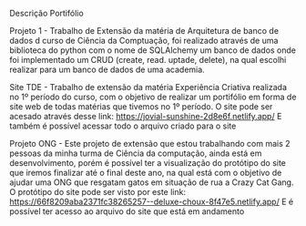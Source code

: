 Descrição Portifólio

Projeto 1 - Trabalho de Extensão da matéria de Arquitetura de banco de dados d curso de Ciência da Comptuação, foi realizado através de uma biblioteca do python com o
nome de SQLAlchemy um banco de dados onde foi implementado um CRUD (create, read. uptade, delete), na qual escolhi realizar para um banco de dados de uma academia.

Site TDE - Trabalho de extensão da matéria Experiência Criativa realizada no 1º período do curso, com o objetivo de realizar um portifólio em forma de site web de todas matérias que tivemos no 1º período. 
O site pode ser acesado através desse link: https://jovial-sunshine-2d8e6f.netlify.app/
E também é possível acessar todo o arquivo criado para o site

Projeto ONG - Este projeto de extensão que estou trabalhando com mais 2 pessoas da minha turma de Ciência da computação, ainda está em desenvolvimento, porém é possível ter a visualização do protótipo do site que iremos finalizar até o final deste ano, na qual está com o objetivo de ajudar uma ONG que resgatam gatos em situação de rua a Crazy Cat Gang.
O protótipo do site pode ser visto por este link: https://66f8209aba2371fc38265257--deluxe-choux-8f47e5.netlify.app/
E é possível ter acesso ao arquivo do site que está em andamento
